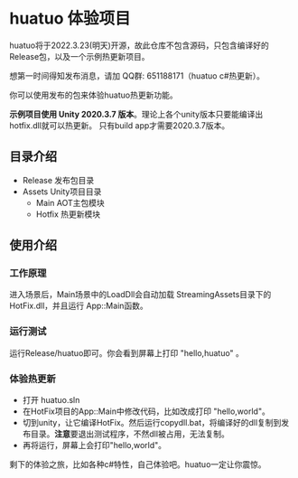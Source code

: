 # huatuo 体验项目

huatuo将于2022.3.23(明天)开源，故此仓库不包含源码，只包含编译好的Release包，以及一个示例热更新项目。

想第一时间得知发布消息，请加 QQ群: 651188171（huatuo c#热更新）。

你可以使用发布的包来体验huatuo热更新功能。

**示例项目使用 Unity 2020.3.7 版本**。理论上各个unity版本只要能编译出hotfix.dll就可以热更新。
只有build app才需要2020.3.7版本。

## 目录介绍

- Release 发布包目录
- Assets Unity项目目录
  - Main AOT主包模块
  - Hotfix 热更新模块

## 使用介绍

### 工作原理

进入场景后，Main场景中的LoadDll会自动加载 StreamingAssets目录下的 HotFix.dll，并且运行 App::Main函数。

### 运行测试

运行Release/huatuo即可。你会看到屏幕上打印 "hello,huatuo" 。

### 体验热更新

- 打开 huatuo.sln
- 在HotFix项目的App::Main中修改代码，比如改成打印 "hello,world"。
- 切到unity，让它编译HotFix。然后运行copydll.bat，将编译好的dll复制到发布目录。**注意**要退出测试程序，不然dll被占用，无法复制。
- 再将运行，屏幕上会打印"hello,world"。

剩下的体验之旅，比如各种c#特性，自己体验吧。huatuo一定让你震惊。
